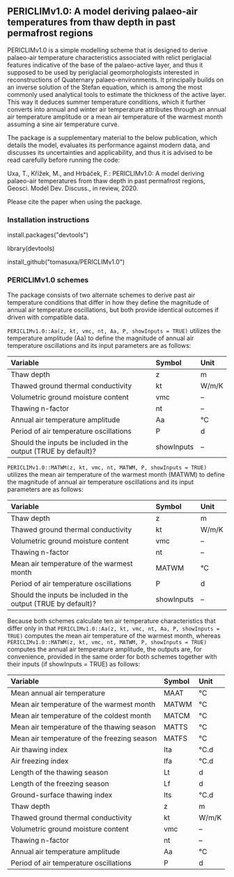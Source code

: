 ## PERICLIMv1.0: A model deriving palaeo-air temperatures from thaw depth in past permafrost regions
PERICLIMv1.0 is a simple modelling scheme that is designed to derive palaeo-air temperature characteristics associated with relict periglacial features indicative of the base of the palaeo-active layer, and thus it supposed to be used by periglacial geomorphologists interested in reconstructions of Quaternary palaeo-environments. It principally builds on an inverse solution of the Stefan equation, which is among the most commonly used analytical tools to estimate the thickness of the active layer. This way it deduces summer temperature conditions, which it further converts into annual and winter air temperature attributes through an annual air temperature amplitude or a mean air temperature of the warmest month assuming a sine air temperature curve.

The package is a supplementary material to the below publication, which details the model, evaluates its performance against modern data, and discusses its uncertainties and applicability, and thus it is advised to be read carefully before running the code:

Uxa, T., Křížek, M., and Hrbáček, F.: PERICLIMv1.0: A model deriving palaeo-air temperatures from thaw depth in past permafrost regions, Geosci. Model Dev. Discuss., in review, 2020.

Please cite the paper when using the package.

### Installation instructions
install.packages("devtools")

library(devtools)

install_github("tomasuxa/PERICLIMv1.0")

### PERICLIMv1.0 schemes
The package consists of two alternate schemes to derive past air temperature conditions that differ in how they define the magnitude of annual air temperature oscillations, but both provide identical outcomes if driven with compatible data.

`PERICLIMv1.0::Aa(z, kt, vmc, nt, Aa, P, showInputs = TRUE)` utilizes the temperature amplitude (Aa) to define the magnitude of annual air temperature oscillations and its input parameters are as follows:

Variable | Symbol | Unit
:-------- | :------ | :----
Thaw depth | z | m
Thawed ground thermal conductivity | kt | W/m/K
Volumetric ground moisture content | vmc | –
Thawing n-factor | nt | –
Annual air temperature amplitude | Aa | °C
Period of air temperature oscillations | P | d
Should the inputs be included in the output (TRUE by default)? | showInputs | –

`PERICLIMv1.0::MATWM(z, kt, vmc, nt, MATWM, P, showInputs = TRUE)` utilizes the mean air temperature of the warmest month (MATWM) to define the magnitude of annual air temperature oscillations and its input parameters are as follows:

Variable | Symbol | Unit
:-------- | :------ | :----
Thaw depth | z | m
Thawed ground thermal conductivity | kt | W/m/K
Volumetric ground moisture content | vmc | –
Thawing n-factor | nt | –
Mean air temperature of the warmest month | MATWM | °C
Period of air temperature oscillations | P | d
Should the inputs be included in the output (TRUE by default)? | showInputs | –

Because both schemes calculate ten air temperature characteristics that differ only in that `PERICLIMv1.0::Aa(z, kt, vmc, nt, Aa, P, showInputs = TRUE)` computes the mean air temperature of the warmest month, whereas `PERICLIMv1.0::MATWM(z, kt, vmc, nt, MATWM, P, showInputs = TRUE)` computes the annual air temperature amplitude, the outputs are, for convenience, provided in the same order for both schemes together with their inputs (if showInputs = TRUE) as follows:

Variable | Symbol | Unit
:-------- | :------ | :----
Mean annual air temperature | MAAT | °C
Mean air temperature of the warmest month | MATWM | °C
Mean air temperature of the coldest month | MATCM | °C
Mean air temperature of the thawing season | MATTS | °C
Mean air temperature of the freezing season | MATFS | °C
Air thawing index | Ita | °C.d
Air freezing index | Ifa | °C.d
Length of the thawing season | Lt | d 
Length of the freezing season | Lf | d
Ground-surface thawing index | Its | °C.d
Thaw depth | z | m
Thawed ground thermal conductivity | kt | W/m/K
Volumetric ground moisture content | vmc | –
Thawing n-factor | nt | –
Annual air temperature amplitude | Aa | °C
Period of air temperature oscillations | P | d
